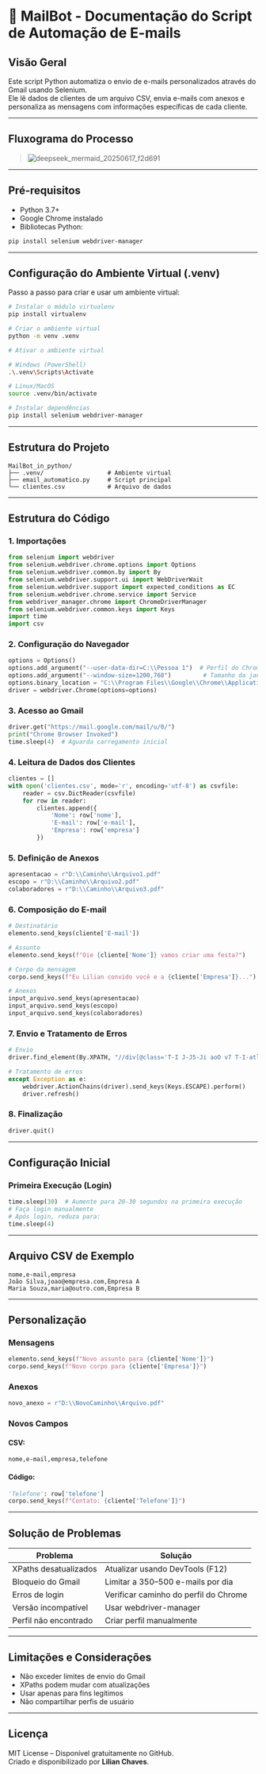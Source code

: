 # 📧 MailBot - Documentação do Script de Automação de E-mails

## Visão Geral

Este script Python automatiza o envio de e-mails personalizados através do Gmail usando Selenium.  
Ele lê dados de clientes de um arquivo CSV, envia e-mails com anexos e personaliza as mensagens com informações específicas de cada cliente.

---

## Fluxograma do Processo

> ![deepseek_mermaid_20250617_f2d691](https://github.com/user-attachments/assets/574e2bf3-8671-4636-a4f8-35b7d8b79bfb)

---

## Pré-requisitos

- Python 3.7+
- Google Chrome instalado
- Bibliotecas Python:

```bash
pip install selenium webdriver-manager
```

---

## Configuração do Ambiente Virtual (.venv)

Passo a passo para criar e usar um ambiente virtual:

```bash
# Instalar o módulo virtualenv
pip install virtualenv

# Criar o ambiente virtual
python -m venv .venv

# Ativar o ambiente virtual

# Windows (PowerShell)
.\.venv\Scripts\Activate

# Linux/MacOS
source .venv/bin/activate

# Instalar dependências
pip install selenium webdriver-manager
```

---

## Estrutura do Projeto

```text
MailBot_in_python/
├── .venv/                  # Ambiente virtual
├── email_automatico.py     # Script principal
└── clientes.csv            # Arquivo de dados
```

---

## Estrutura do Código

### 1. Importações

```python
from selenium import webdriver
from selenium.webdriver.chrome.options import Options
from selenium.webdriver.common.by import By
from selenium.webdriver.support.ui import WebDriverWait
from selenium.webdriver.support import expected_conditions as EC
from selenium.webdriver.chrome.service import Service
from webdriver_manager.chrome import ChromeDriverManager
from selenium.webdriver.common.keys import Keys
import time
import csv
```

### 2. Configuração do Navegador

```python
options = Options()
options.add_argument("--user-data-dir=C:\\Pessoa 1")  # Perfil do Chrome
options.add_argument("--window-size=1200,768")         # Tamanho da janela
options.binary_location = "C:\\Program Files\\Google\\Chrome\\Application\\chrome.exe"
driver = webdriver.Chrome(options=options)
```

### 3. Acesso ao Gmail

```python
driver.get("https://mail.google.com/mail/u/0/")
print("Chrome Browser Invoked")
time.sleep(4)  # Aguarda carregamento inicial
```

### 4. Leitura de Dados dos Clientes

```python
clientes = []
with open('clientes.csv', mode='r', encoding='utf-8') as csvfile:
    reader = csv.DictReader(csvfile)
    for row in reader:
        clientes.append({
            'Nome': row['nome'],
            'E-mail': row['e-mail'],
            'Empresa': row['empresa']
        })
```

### 5. Definição de Anexos

```python
apresentacao = r"D:\\Caminho\\Arquivo1.pdf"
escopo = r"D:\\Caminho\\Arquivo2.pdf"
colaboradores = r"D:\\Caminho\\Arquivo3.pdf"
```

### 6. Composição do E-mail

```python
# Destinatário
elemento.send_keys(cliente['E-mail'])

# Assunto
elemento.send_keys(f"Oie {cliente['Nome']} vamos criar uma festa?")

# Corpo da mensagem
corpo.send_keys(f"Eu Lilian convido você e a {cliente['Empresa']}...")

# Anexos
input_arquivo.send_keys(apresentacao)
input_arquivo.send_keys(escopo)
input_arquivo.send_keys(colaboradores)
```

### 7. Envio e Tratamento de Erros

```python
# Envio
driver.find_element(By.XPATH, "//div[@class='T-I J-J5-Ji aoO v7 T-I-atl L3']").click()

# Tratamento de erros
except Exception as e:
    webdriver.ActionChains(driver).send_keys(Keys.ESCAPE).perform()
    driver.refresh()
```

### 8. Finalização

```python
driver.quit()
```

---

## Configuração Inicial

### Primeira Execução (Login)

```python
time.sleep(30)  # Aumente para 20-30 segundos na primeira execução
# Faça login manualmente
# Após login, reduza para:
time.sleep(4)
```

---

## Arquivo CSV de Exemplo

```csv
nome,e-mail,empresa
João Silva,joao@empresa.com,Empresa A
Maria Souza,maria@outro.com,Empresa B
```

---

## Personalização

### Mensagens

```python
elemento.send_keys(f"Novo assunto para {cliente['Nome']}")
corpo.send_keys(f"Novo corpo para {cliente['Empresa']}")
```

### Anexos

```python
novo_anexo = r"D:\\NovoCaminho\\Arquivo.pdf"
```

### Novos Campos

#### CSV:

```csv
nome,e-mail,empresa,telefone
```

#### Código:

```python
'Telefone': row['telefone']
corpo.send_keys(f"Contato: {cliente['Telefone']}")
```

---

## Solução de Problemas

| Problema               | Solução                                      |
|------------------------|----------------------------------------------|
| XPaths desatualizados  | Atualizar usando DevTools (F12)              |
| Bloqueio do Gmail      | Limitar a 350–500 e-mails por dia            |
| Erros de login         | Verificar caminho do perfil do Chrome        |
| Versão incompatível    | Usar webdriver-manager                       |
| Perfil não encontrado  | Criar perfil manualmente                     |

---

## Limitações e Considerações

- Não exceder limites de envio do Gmail  
- XPaths podem mudar com atualizações  
- Usar apenas para fins legítimos  
- Não compartilhar perfis de usuário  

---

## Licença

MIT License – Disponível gratuitamente no GitHub.  
Criado e disponibilizado por **Lilian Chaves**.
